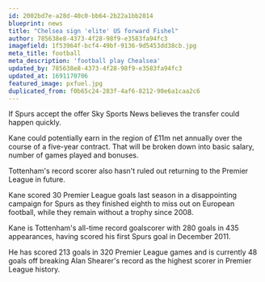 ```yaml
---
id: 2002bd7e-a28d-40c0-bb64-2b22a1bb2814
blueprint: news
title: "Chelsea sign 'elite' US forward Fishel"
author: 785638e8-4373-4f28-98f9-e3583fa94fc3
imagefield: 1f53964f-bcf4-49bf-9136-9d5453dd38cb.jpg
meta_title: football
meta_description: 'football play Chealsea'
updated_by: 785638e8-4373-4f28-98f9-e3583fa94fc3
updated_at: 1691170706
featured_image: pxfuel.jpg
duplicated_from: f0b65c24-283f-4af6-8212-90e6a1caa2c6
---
```

If Spurs accept the offer Sky Sports News believes the transfer could happen quickly.

Kane could potentially earn in the region of £11m net annually over the course of a five-year contract. That will be broken down into basic salary, number of games played and bonuses.

Tottenham's record scorer also hasn't ruled out returning to the Premier League in future.

Kane scored 30 Premier League goals last season in a disappointing campaign for Spurs as they finished eighth to miss out on European football, while they remain without a trophy since 2008.

Kane is Tottenham's all-time record goalscorer with 280 goals in 435 appearances, having scored his first Spurs goal in December 2011.

He has scored 213 goals in 320 Premier League games and is currently 48 goals off breaking Alan Shearer's record as the highest scorer in Premier League history.